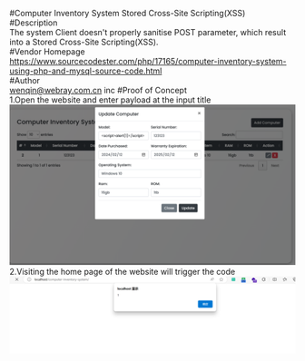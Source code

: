 #Computer Inventory System Stored Cross-Site Scripting(XSS)
<br>
#Description
<br>
The system Client doesn't properly sanitise POST parameter, which result into a Stored Cross-Site Scripting(XSS).
<br>
#Vendor Homepage
<br>
https://www.sourcecodester.com/php/17165/computer-inventory-system-using-php-and-mysql-source-code.html
<br>
#Author
<br>wenqin@webray.com.cn inc
#Proof of Concept
<br>
1.Open the website and enter payload at the input title
![Computer-Inventory-System-1.png](../img/Computer-Inventory-System-1.png "1")<br />
2.Visiting the home page of the website will trigger the code
![Computer-Inventory-System-2.png](../img/Computer-Inventory-System-2.png "1")
